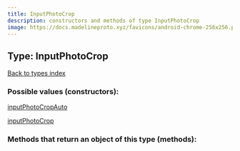 ```yaml
---
title: InputPhotoCrop
description: constructors and methods of type InputPhotoCrop
image: https://docs.madelineproto.xyz/favicons/android-chrome-256x256.png
---
```

## Type: InputPhotoCrop  
[Back to types index](index.md)



### Possible values (constructors):

[inputPhotoCropAuto](../constructors/inputPhotoCropAuto.md)  

[inputPhotoCrop](../constructors/inputPhotoCrop.md)  



### Methods that return an object of this type (methods):



